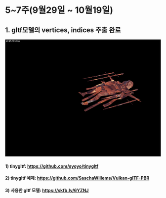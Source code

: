 # 5~7주(9월29일 ~ 10월19일)

## 1. gltf모델의 vertices, indices 추출 완료

![result-1](1.gif)

#### 1) tinygltf: https://github.com/syoyo/tinygltf
#### 2) tinygltf 예제: https://github.com/SaschaWillems/Vulkan-glTF-PBR
#### 3) 사용한 gltf 모델: https://skfb.ly/6YZNJ
